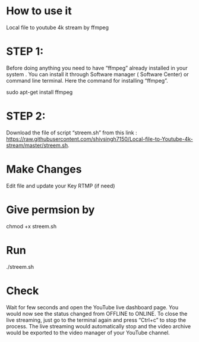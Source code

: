# How to use it
Local file to youtube 4k stream by ffmpeg

# STEP 1:

Before doing anything you need to have “ffmpeg” already installed in your system . You can install it through Software manager ( Software Center) or command line terminal. Here the command for installing “ffmpeg”.

sudo apt-get install ffmpeg

# STEP 2:
Download the file of script “streem.sh” from this link : https://raw.githubusercontent.com/shivsingh7150/Local-file-to-Youtube-4k-stream/master/streem.sh.

# Make Changes

Edit file and update your Key RTMP (if need)


# Give permsion by 

chmod +x streem.sh

# Run

./streem.sh

# Check

Wait for few seconds and open the YouTube live dashboard page. You would now see the status changed from OFFLINE to ONLINE. To close the live streaming, just go to the terminal again and press “Ctrl+c” to stop the process. The live streaming would automatically stop and the video archive would be exported to the video manager of your YouTube channel.



